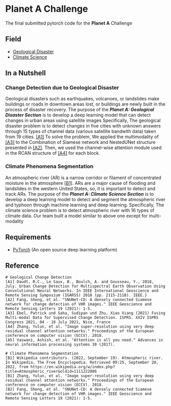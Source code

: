 # Planet A Challenge

The final submitted pytorch code for the **Planet A** Challenge

## Field
- [Geological Disaster](##Geo/README.md)
- [Climate Science](##Climate/README.md)

## In a Nutshell
### Change Detection due to Geological Disaster
Geological disasters such as earthquakes, volcanoes, or landslides make buildings or roads in downtown areas lost, 
or buildings are newly built in the process of disaster recovery. 
The purpose of the ***Planet A: Geological Disaster Section*** is to develop a deep learning model that can detect 
changes in urban areas using satellite images
Specifically, The geological disaster problem is to detect changes in five cities with unknown answers through  15 types
of channel data (various satellite bandwith data) taken from 19 cities. [[A1]](##Reference) To solve the problem, We 
applied the multimodality of [[A3]](##Reference) to the Combination of Siamese network and NestedUNet structure 
presented in [[A2]](##Reference). Then, we used the channel-wise attention module used in the RCAN structure of 
[[A4]](##Reference) for each block.

### Climate Phenomena Segmentation
An atmospheric river (AR) is a narrow corridor or filament of concentrated moisture in the atmosphere
[[B1]](##Reference). ARs are a major cause of flooding and landslides in the western United States, so, 
it is important to detect and track ARs.
The purpose of the ***Planet A: Climate Science Section*** is to develop a deep learning model to detect and segment the
atmospheric river and typhoon through machine learning and deep learning.
Specifically, The climate science problem is to detect atmospheric river with 16 types of climate data.
Our team built a model similar to above one except for multi-modality


## Requirements
- [PyTorch](https://pytorch.org/) (An open source deep learning platform)

## Reference 
```
# Geological Change Detection
[A1] Daudt, R.C., Le Saux, B., Boulch, A. and Gousseau, Y., 2018, July. Urban Change Detection for Multispectral Earth Observation Using Convolutional Neural Networks. In IEEE International Geoscience and Remote Sensing Symposium (IGARSS) 2018 (pp. 2115-2118). IEEE.}
[A2] Fang, Sheng, et al. "SNUNet-CD: A densely connected Siamese network for change detection of VHR images." IEEE Geoscience and Remote Sensing Letters 19 (2021): 1-5.
[A3] Ebel, Patrick und Saha, Sudipan und Zhu, Xiao Xiang (2021) Fusing Multi-modal Data for Supervised Change Detection. ISPRS. XXIV ISPRS Congress 2021, 04 - 10 July 2021, Nice, France
[A4] Zhang, Yulun, et al. "Image super-resolution using very deep residual channel attention networks." Proceedings of the European conference on computer vision (ECCV). 2018.
[A5] Vaswani, Ashish, et al. "Attention is all you need." Advances in neural information processing systems 30 (2017).

# Climate Phenomena Segmentation
[B1] Wikipedia contributors. (2022, September 19). Atmospheric river. In Wikipedia, The Free Encyclopedia. Retrieved 09:25, September 20, 2022, from https://en.wikipedia.org/w/index.php?title=Atmospheric_river&oldid=1111222086
[B1] Zhang, Yulun, et al. "Image super-resolution using very deep residual channel attention networks." Proceedings of the European conference on computer vision (ECCV). 2018.
[B2] Fang, Sheng, et al. "SNUNet-CD: A densely connected Siamese network for change detection of VHR images." IEEE Geoscience and Remote Sensing Letters 19 (2021): 1-5.
```